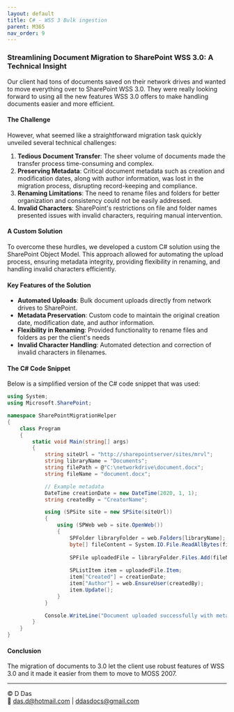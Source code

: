```yaml
---
layout: default
title: C# - WSS 3 Bulk ingestion
parent: M365
nav_order: 9
---
```

### Streamlining Document Migration to SharePoint WSS 3.0: A Technical Insight

Our client had tons of documents saved on their network drives and wanted to move everything over to SharePoint WSS 3.0. They were really looking forward to using all the new features WSS 3.0 offers to make handling documents easier and more efficient.

#### The Challenge

However, what seemed like a straightforward migration task quickly unveiled several technical challenges:

1. **Tedious Document Transfer**: The sheer volume of documents made the transfer process time-consuming and complex.
2. **Preserving Metadata**: Critical document metadata such as creation and modification dates, along with author information, was lost in the migration process, disrupting record-keeping and compliance.
3. **Renaming Limitations**: The need to rename files and folders for better organization and consistency could not be easily addressed.
4. **Invalid Characters**: SharePoint's restrictions on file and folder names presented issues with invalid characters, requiring manual intervention.

#### A Custom Solution

To overcome these hurdles, we developed a custom C# solution using the SharePoint Object Model. This  approach allowed for automating the upload process, ensuring metadata integrity, providing flexibility in renaming, and handling invalid characters efficiently.

#### Key Features of the Solution

- **Automated Uploads**: Bulk document uploads directly from network drives to SharePoint.
- **Metadata Preservation**: Custom code to maintain the original creation date, modification date, and author information.
- **Flexibility in Renaming**: Provided functionality to rename files and folders as per the client's needs
- **Invalid Character Handling**: Automated detection and correction of invalid characters in filenames.

#### The C# Code Snippet

Below is a simplified version of the C# code snippet that was used:

```csharp
using System;
using Microsoft.SharePoint;

namespace SharePointMigrationHelper
{
    class Program
    {
        static void Main(string[] args)
        {
            string siteUrl = "http://sharepointserver/sites/mrvl";
            string libraryName = "Documents";
            string filePath = @"C:\networkdrive\document.docx";
            string fileName = "document.docx";

            // Example metadata
            DateTime creationDate = new DateTime(2020, 1, 1);
            string createdBy = "CreatorName";

            using (SPSite site = new SPSite(siteUrl))
            {
                using (SPWeb web = site.OpenWeb())
                {
                    SPFolder libraryFolder = web.Folders[libraryName];
                    byte[] fileContent = System.IO.File.ReadAllBytes(filePath);
                    
                    SPFile uploadedFile = libraryFolder.Files.Add(fileName, fileContent, true);
                    
                    SPListItem item = uploadedFile.Item;
                    item["Created"] = creationDate;
                    item["Author"] = web.EnsureUser(createdBy);
                    item.Update();
                }
            }

            Console.WriteLine("Document uploaded successfully with metadata.");
        }
    }
}
```

#### Conclusion

The migration of documents to 3.0 let the client use robust features of WSS 3.0 and it made it easier from them to move to MOSS 2007.

---
© D Das  
📧 [das.d@hotmail.com](mailto:das.d@hotmail.com) | [ddasdocs@gmail.com](mailto:ddasdocs@gmail.com)